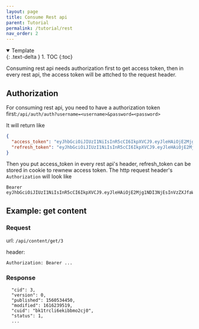 ```yaml
---
layout: page
title: Consume Rest api
parent: Tutorial
permalink: /tutorial/rest
nav_order: 2
---
```



<details open markdown="block">
  <summary>
    Template
  </summary>
  {: .text-delta }
1. TOC
{:toc}
</details>

Consuming rest api needs authorization first to get access token, then in every rest api, the access token will be attched to the request header.

## Authorization
For consuming rest api, you need to have a authorization token first:``/api/auth/auth?username=<username>&password=<password>``

It will return like

```json
{
  "access_token": "eyJhbGciOiJIUzI1NiIsInR5cCI6IkpXVCJ9.eyJleHAiOjE2Mjg1NDI3NjEsInVzZXJfaWQiOjEsInVzZXJfbmFtZSI6IkFkbWluaXN0cmF0b3IgQWRtaW4ifQ.6bTKFlf2E0I7hrSZ2sPqsTXurNwygKV3qmVHWdZd6Q0",
  "refresh_token": "eyJhbGciOiJIUzI1NiIsInR5cCI6IkpXVCJ9.eyJleHAiOjE2Mjg1NTA1NjEsImd1aWQiOiJhMzA5NmVhNC0zZDhkLTQ1OTAtOGNlYS02MTY5YTgxYjBjYTIiLCJ1c2VyX2lkIjoxfQ.v23l_Ofi6-SRxa4agS7kRoOrhAxCpWk90NoOIq-bcGs"
}
```

Then you put access_token in every rest api's header, refresh_token can be stored in cookie to rewnew access token. The http request header's ``Authorization`` will look like

```
Bearer eyJhbGciOiJIUzI1NiIsInR5cCI6IkpXVCJ9.eyJleHAiOjE2Mjg1NDI3NjEsInVzZXJfaWQiOjEsInVzZXJfbmFtZSI6IkFkbWluaXN0cmF0b3IgQWRtaW4ifQ.6bTKFlf2E0I7hrSZ2sPqsTXurNwygKV3qmVHWdZd6Q0
```


## Example: get content 

### Request
url: ``/api/content/get/3``

header: 
```
Authorization: Bearer ...
```

### Response
```{
  "cid": 3,
  "version": 0,
  "published": 1560534450,
  "modified": 1616239519,
  "cuid": "bk1trcli6ekibbmo2cj0",
  "status": 1,
  ...
```


